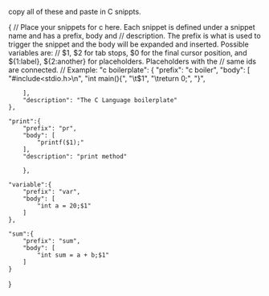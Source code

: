 
copy all of these and paste in C snippts. 

{
	// Place your snippets for c here. Each snippet is defined under a snippet name and has a prefix, body and 
	// description. The prefix is what is used to trigger the snippet and the body will be expanded and inserted. Possible variables are:
	// $1, $2 for tab stops, $0 for the final cursor position, and ${1:label}, ${2:another} for placeholders. Placeholders with the 
	// same ids are connected.
	// Example:
	"c boilerplate": {
		"prefix": "c boiler",
		"body": [
			"#include<stdio.h>\n",
			"int main(){",
			"\t$1",
			"\treturn 0;",
			"}",
			
			
		],
		"description": "The C Language boilerplate"
	},

	"print":{
		"prefix": "pr",
		"body": [
			"printf($1);"
		],
		"description": "print method"

		},

	"variable":{
		"prefix": "var",
		"body": [
			"int a = 20;$1"
		]
	},

	"sum":{
		"prefix": "sum",
		"body": [
			"int sum = a + b;$1"
		]
	}
}